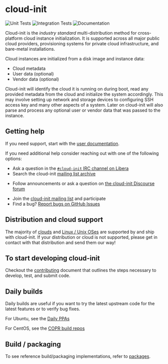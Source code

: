# cloud-init

![Unit Tests](https://github.com/canonical/cloud-init/actions/workflows/unit.yml/badge.svg?branch=main)
![Integration Tests](https://github.com/canonical/cloud-init/actions/workflows/integration.yml/badge.svg?branch=main)
![Documentation](https://github.com/canonical/cloud-init/actions/workflows/check_format.yml/badge.svg?branch=main)


Cloud-init is the *industry standard* multi-distribution method for
cross-platform cloud instance initialization. It is supported across all
major public cloud providers, provisioning systems for private cloud
infrastructure, and bare-metal installations.

Cloud instances are initialized from a disk image and instance data:

- Cloud metadata
- User data (optional)
- Vendor data (optional)

Cloud-init will identify the cloud it is running on during boot, read any
provided metadata from the cloud and initialize the system accordingly. This
may involve setting up network and storage devices to configuring SSH
access key and many other aspects of a system. Later on cloud-init will
also parse and process any optional user or vendor data that was passed to the
instance.

## Getting help

If you need support, start with the [user documentation](https://cloudinit.readthedocs.io/en/latest/).

If you need additional help consider reaching out with one of the following options:

- Ask a question in the [``#cloud-init`` IRC channel on Libera](https://kiwiirc.com/nextclient/irc.libera.chat/cloud-init)
- Search the cloud-init [mailing list archive](https://lists.launchpad.net/cloud-init/)
* Follow announcements or ask a question on [the cloud-init Discourse forum](https://discourse.ubuntu.com/c/server/cloud-init/)
- Join the [cloud-init mailing list](https://launchpad.net/~cloud-init) and participate
- Find a bug? [Report bugs on GitHub Issues](https://github.com/canonical/cloud-init/issues)

## Distribution and cloud support

The majority of [clouds](https://cloudinit.readthedocs.io/en/latest/reference/datasources.html#datasources_supported)
and [Linux / Unix OSes](https://cloudinit.readthedocs.io/en/latest/reference/distros.html)
are supported by and ship with cloud-init. If your distribution or cloud is not
supported, please get in contact with that distribution and send them our way!

## To start developing cloud-init

Checkout the [contributing](https://cloudinit.readthedocs.io/en/latest/development/index.html)
document that outlines the steps necessary to develop, test, and submit code.

## Daily builds

Daily builds are useful if you want to try the latest upstream code for the latest
features or to verify bug fixes.

For Ubuntu, see the [Daily PPAs](https://code.launchpad.net/~cloud-init-dev/+archive/ubuntu/daily)

For CentOS, see the [COPR build repos](https://copr.fedorainfracloud.org/coprs/g/cloud-init/cloud-init-dev/)

## Build / packaging

To see reference build/packaging implementations, refer to [packages](packages).
